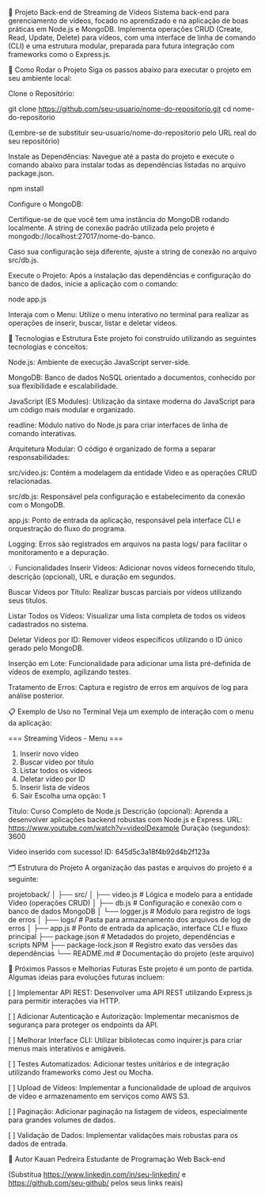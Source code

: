 🎥 Projeto Back-end de Streaming de Vídeos
Sistema back-end para gerenciamento de vídeos, focado no aprendizado e na aplicação de boas práticas em Node.js e MongoDB.
Implementa operações CRUD (Create, Read, Update, Delete) para vídeos, com uma interface de linha de comando (CLI) e uma estrutura modular, preparada para futura integração com frameworks como o Express.js.

🚀 Como Rodar o Projeto
Siga os passos abaixo para executar o projeto em seu ambiente local:

Clone o Repositório:

git clone https://github.com/seu-usuario/nome-do-repositorio.git
cd nome-do-repositorio

(Lembre-se de substituir seu-usuario/nome-do-repositorio pelo URL real do seu repositório)

Instale as Dependências:
Navegue até a pasta do projeto e execute o comando abaixo para instalar todas as dependências listadas no arquivo package.json.

npm install

Configure o MongoDB:

Certifique-se de que você tem uma instância do MongoDB rodando localmente. A string de conexão padrão utilizada pelo projeto é mongodb://localhost:27017/nome-do-banco.

Caso sua configuração seja diferente, ajuste a string de conexão no arquivo src/db.js.

Execute o Projeto:
Após a instalação das dependências e configuração do banco de dados, inicie a aplicação com o comando:

node app.js

Interaja com o Menu:
Utilize o menu interativo no terminal para realizar as operações de inserir, buscar, listar e deletar vídeos.

🧰 Tecnologias e Estrutura
Este projeto foi construído utilizando as seguintes tecnologias e conceitos:

Node.js: Ambiente de execução JavaScript server-side.

MongoDB: Banco de dados NoSQL orientado a documentos, conhecido por sua flexibilidade e escalabilidade.

JavaScript (ES Modules): Utilização da sintaxe moderna do JavaScript para um código mais modular e organizado.

readline: Módulo nativo do Node.js para criar interfaces de linha de comando interativas.

Arquitetura Modular: O código é organizado de forma a separar responsabilidades:

src/video.js: Contém a modelagem da entidade Video e as operações CRUD relacionadas.

src/db.js: Responsável pela configuração e estabelecimento da conexão com o MongoDB.

app.js: Ponto de entrada da aplicação, responsável pela interface CLI e orquestração do fluxo do programa.

Logging: Erros são registrados em arquivos na pasta logs/ para facilitar o monitoramento e a depuração.

💡 Funcionalidades
Inserir Vídeos: Adicionar novos vídeos fornecendo título, descrição (opcional), URL e duração em segundos.

Buscar Vídeos por Título: Realizar buscas parciais por vídeos utilizando seus títulos.

Listar Todos os Vídeos: Visualizar uma lista completa de todos os vídeos cadastrados no sistema.

Deletar Vídeos por ID: Remover vídeos específicos utilizando o ID único gerado pelo MongoDB.

Inserção em Lote: Funcionalidade para adicionar uma lista pré-definida de vídeos de exemplo, agilizando testes.

Tratamento de Erros: Captura e registro de erros em arquivos de log para análise posterior.

📋 Exemplo de Uso no Terminal
Veja um exemplo de interação com o menu da aplicação:

=== Streaming Vídeos - Menu ===
1. Inserir novo vídeo
2. Buscar vídeo por título
3. Listar todos os vídeos
4. Deletar vídeo por ID
5. Inserir lista de vídeos
6. Sair
Escolha uma opção: 1

Título: Curso Completo de Node.js
Descrição (opcional): Aprenda a desenvolver aplicações backend robustas com Node.js e Express.
URL: https://www.youtube.com/watch?v=videoIDexample
Duração (segundos): 3600

Vídeo inserido com sucesso! ID: 645d5c3a18f4b92d4b2f123a

🗂️ Estrutura do Projeto
A organização das pastas e arquivos do projeto é a seguinte:

projetoback/
│
├── src/
│   ├── video.js        # Lógica e modelo para a entidade Vídeo (operações CRUD)
│   ├── db.js           # Configuração e conexão com o banco de dados MongoDB
│   └── logger.js       # Módulo para registro de logs de erros
│
├── logs/               # Pasta para armazenamento dos arquivos de log de erros
│
├── app.js              # Ponto de entrada da aplicação, interface CLI e fluxo principal
├── package.json        # Metadados do projeto, dependências e scripts NPM
├── package-lock.json   # Registro exato das versões das dependências
└── README.md           # Documentação do projeto (este arquivo)

🤝 Próximos Passos e Melhorias Futuras
Este projeto é um ponto de partida. Algumas ideias para evoluções futuras incluem:

[ ] Implementar API REST: Desenvolver uma API REST utilizando Express.js para permitir interações via HTTP.

[ ] Adicionar Autenticação e Autorização: Implementar mecanismos de segurança para proteger os endpoints da API.

[ ] Melhorar Interface CLI: Utilizar bibliotecas como inquirer.js para criar menus mais interativos e amigáveis.

[ ] Testes Automatizados: Adicionar testes unitários e de integração utilizando frameworks como Jest ou Mocha.

[ ] Upload de Vídeos: Implementar a funcionalidade de upload de arquivos de vídeo e armazenamento em serviços como AWS S3.

[ ] Paginação: Adicionar paginação na listagem de vídeos, especialmente para grandes volumes de dados.

[ ] Validação de Dados: Implementar validações mais robustas para os dados de entrada.

👤 Autor
Kauan Pedreira
Estudante de Programação Web Back-end

(Substitua https://www.linkedin.com/in/seu-linkedin/ e https://github.com/seu-github/ pelos seus links reais)
